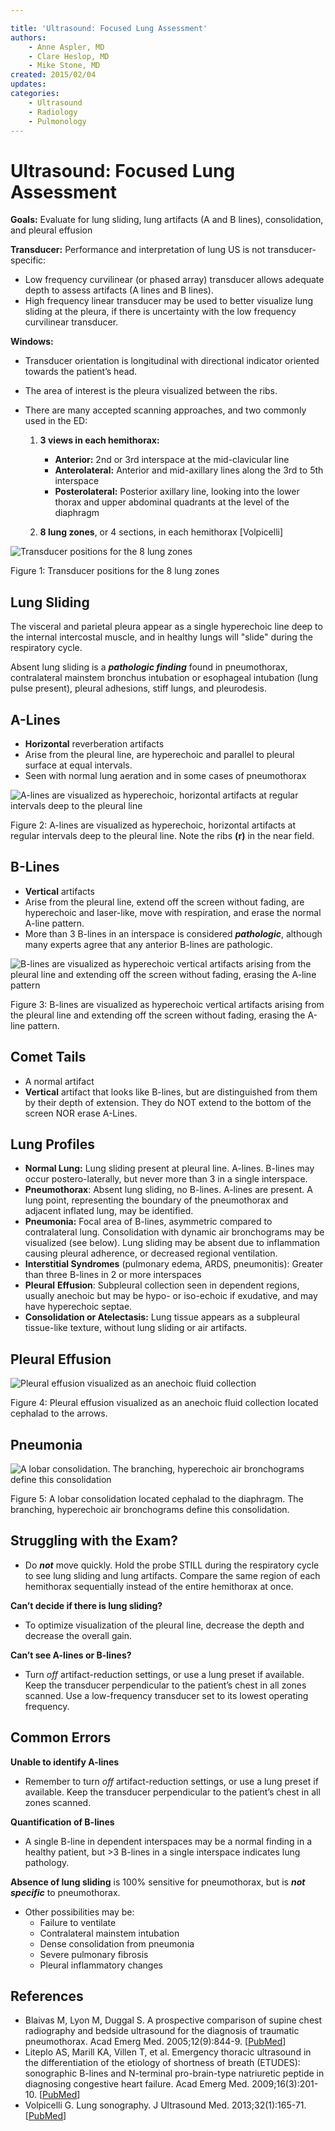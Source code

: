 ```yaml
---

title: 'Ultrasound: Focused Lung Assessment'
authors:
    - Anne Aspler, MD
    - Clare Heslop, MD
    - Mike Stone, MD
created: 2015/02/04
updates:
categories:
    - Ultrasound
    - Radiology
    - Pulmonology
---
```


# Ultrasound: Focused Lung Assessment

**Goals:** Evaluate for lung sliding, lung artifacts (A and B lines), consolidation, and pleural effusion

**Transducer:** Performance and interpretation of lung US is not transducer-specific:

- Low frequency curvilinear (or phased array) transducer allows adequate depth to assess artifacts (A lines and B lines).
- High frequency linear transducer may be used to better visualize lung sliding at the pleura, if there is uncertainty with the low frequency curvilinear transducer.

**Windows:** 
- Transducer orientation is longitudinal with directional indicator oriented towards the patient’s head. 
- The area of interest is the pleura visualized between the ribs. 
- There are many accepted scanning approaches, and two commonly used in the ED:

  1. **3 views in each hemithorax:**

     - **Anterior:** 2nd or 3rd interspace at the mid-clavicular line
     - **Anterolateral:** Anterior and mid-axillary lines along the 3rd to 5th interspace
     - **Posterolateral:** Posterior axillary line, looking into the lower thorax and upper abdominal quadrants at the level of the diaphragm

  2. **8 lung zones**, or 4 sections, in each hemithorax [Volpicelli]

![Transducer positions for the 8 lung zones](image-1.png)

Figure 1: Transducer positions for the 8 lung zones

## Lung Sliding

The visceral and parietal pleura appear as a single hyperechoic line deep to the internal intercostal muscle, and in healthy lungs will "slide" during the respiratory cycle.

Absent lung sliding is a **_pathologic finding_** found in pneumothorax, contralateral mainstem bronchus intubation or esophageal intubation (lung pulse present), pleural adhesions, stiff lungs, and pleurodesis.

## A-Lines

- **Horizontal** reverberation artifacts
- Arise from the pleural line, are hyperechoic and parallel to pleural surface at equal intervals.
- Seen with normal lung aeration and in some cases of pneumothorax

![A-lines are visualized as hyperechoic, horizontal artifacts at regular intervals deep to the pleural line](image-2.png)

Figure 2: A-lines are visualized as hyperechoic, horizontal artifacts at regular intervals deep to the pleural line. Note the ribs **(r)** in the near field.

## B-Lines

- **Vertical** artifacts
- Arise from the pleural line, extend off the screen without fading, are hyperechoic and laser-like, move with respiration, and erase the normal A-line pattern.
- More than 3 B-lines in an interspace is considered **_pathologic_**, although many experts agree that any anterior B-lines are pathologic.

![B-lines are visualized as hyperechoic vertical artifacts arising from the pleural line and extending off the screen without fading, erasing the A-line pattern](image-3.png)

Figure 3: B-lines are visualized as hyperechoic vertical artifacts arising from the pleural line and extending off the screen without fading, erasing the A-line pattern.

## Comet Tails

- A normal artifact
- **Vertical** artifact that looks like B-lines, but are distinguished from them by their depth of extension. They do NOT extend to the bottom of the screen NOR erase A-Lines.

## Lung Profiles

- **Normal Lung:** Lung sliding present at pleural line. A-lines. B-lines may occur postero-laterally, but never more than 3 in a single interspace.
- **Pneumothorax**: Absent lung sliding, no B-lines. A-lines are present. A lung point, representing the boundary of the pneumothorax and adjacent inflated lung, may be identified.
- **Pneumonia:** Focal area of B-lines, asymmetric compared to contralateral lung. Consolidation with dynamic air bronchograms may be visualized (see below). Lung sliding may be absent due to inflammation causing pleural adherence, or decreased regional ventilation.
- **Interstitial Syndromes** (pulmonary edema, ARDS, pneumonitis): Greater than three B-lines in 2 or more interspaces
- **Pleural** **Effusion**: Subpleural collection seen in dependent regions, usually anechoic but may be hypo- or iso-echoic if exudative, and may have hyperechoic septae.
- **Consolidation or Atelectasis:** Lung tissue appears as a subpleural tissue-like texture, without lung sliding or air artifacts.

## Pleural Effusion

![Pleural effusion visualized as an anechoic fluid collection](image-4.png)

Figure 4: Pleural effusion visualized as an anechoic fluid collection located cephalad to the arrows.

## Pneumonia

![A lobar consolidation. The branching, hyperechoic air bronchograms define this consolidation](image-5.png)

Figure 5: A lobar consolidation located cephalad to the diaphragm. The branching, hyperechoic air bronchograms define this consolidation.

## Struggling with the Exam?

- Do **_not_** move quickly. Hold the probe STILL during the respiratory cycle to see lung sliding and lung artifacts. Compare the same region of each hemithorax sequentially instead of the entire hemithorax at once.

**Can’t decide if there is lung sliding?**

- To optimize visualization of the pleural line, decrease the depth and decrease the overall gain.

**Can’t see A-lines or B-lines?**

- Turn _off_ artifact-reduction settings, or use a lung preset if available. Keep the transducer perpendicular to the patient’s chest in all zones scanned. Use a low-frequency transducer set to its lowest operating frequency.

## Common Errors

**Unable to identify A-lines** 

- Remember to turn _off_ artifact-reduction settings, or use a lung preset if available. Keep the transducer perpendicular to the patient’s chest in all zones scanned.

**Quantification of B-lines** 

- A single B-line in dependent interspaces may be a normal finding in a healthy patient, but >3 B-lines in a single interspace indicates lung pathology.

**Absence of lung sliding** is 100% sensitive for pneumothorax, but is **_not specific_** to pneumothorax. 

- Other possibilities may be:
  - Failure to ventilate
  - Contralateral mainstem intubation
  - Dense consolidation from pneumonia
  - Severe pulmonary fibrosis
  - Pleural inflammatory changes

## References

- Blaivas M, Lyon M, Duggal S. A prospective comparison of supine chest radiography and bedside ultrasound for the diagnosis of traumatic pneumothorax. Acad Emerg Med. 2005;12(9):844-9. [[PubMed](http://www.ncbi.nlm.nih.gov/pubmed/16141018)]
- Liteplo AS, Marill KA, Villen T, et al. Emergency thoracic ultrasound in the differentiation of the etiology of shortness of breath (ETUDES): sonographic B-lines and N-terminal pro-brain-type natriuretic peptide in diagnosing congestive heart failure. Acad Emerg Med. 2009;16(3):201-10. [[PubMed](http://www.ncbi.nlm.nih.gov/pubmed/19183402)]
- Volpicelli G. Lung sonography. J Ultrasound Med. 2013;32(1):165-71. [[PubMed](http://www.ncbi.nlm.nih.gov/pubmed/23269722)]
